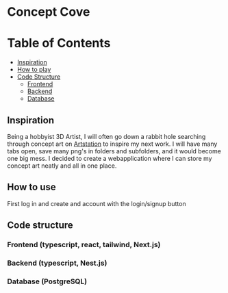 # Concept Cove

# Table of Contents
- [Inspiration](#inspiration)
- [How to play](#how-to-use)
- [Code Structure](#code-structure)
  - [Frontend](#frontend-typescript-react-tailwind-nextjs)
  - [Backend](#backend-typescript-nestjs)
  - [Database](#database-postgresql)

## Inspiration

Being a hobbyist 3D Artist, I will often go down a rabbit hole searching through concept art on [Artstation](https://www.artstation.com/channels/environmental_concept_design?sort_by=trending&dimension=all) to inspire my next work. I will have many tabs open, save many png's in folders and subfolders, and it would become one big mess. I decided to create a webapplication where I can store my concept art neatly and all in one place. 

## How to use

First log in and create and account with the login/signup button

## Code structure

### Frontend (typescript, react, tailwind, Next.js)

### Backend (typescript, Nest.js)

### Database (PostgreSQL)

 
